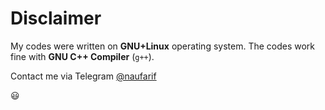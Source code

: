 # Disclaimer

My codes were written on **GNU+Linux** operating system. The codes work fine with **GNU C++ Compiler** (`g++`).

Contact me via Telegram [@naufarif](t.me/naufarif)

:smiley:
